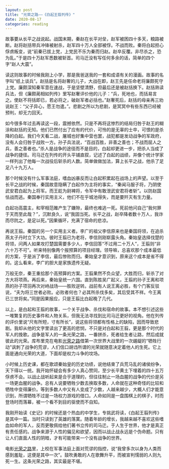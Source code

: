 ```yaml
---
layout: post
title: "光荣之路——《白起王翦列传》"
date: 2020-08-17
categories: reading
---
```


故事要从长平之战说起。战国末期，秦赵在长平对垒，赵军被困四十多天，粮路被断。赵将赵括带兵冲锋被射杀，赵军四十万人全部被俘。不战而败。秦将白起担心俘虏叛变，说“前秦已拔上党，上党民不乐为秦而归赵。赵卒反覆。非尽杀之，恐为乱。”于是四十万赵军悉数被斩首。司马迁没有写任何多余的话，简单的四个字“赵人大震”。

读这则故事的时候我刚上小学，那是我爸送我的一套和成语有关的漫画。故事的名字叫“纸上谈兵”。赵括是名将赵奢的儿子，大战在即，赵王先是任命老将廉颇死守上党。廉颇深知秦军意在速战，于是坚壁清野，但最后还是被赵括换下。赵括熟读兵法，但《廉颇蔺相如列传》里写赵奢评价他的儿子：“兵，死地也，而括易言之。使赵不将括即已，若必将之，破赵军者必括也。”赵奢死后，赵括的母亲再三劝说赵王：“父子异心，愿王勿遣。”。悲剧之所以为悲剧，是冥冥中有些东西已经被预判，却无力回天。

如今很多年过去再读这一段，震撼依然。只是不再将这惨烈的结局归咎于赵王的糊涂和赵括的无知。他们已然付出了应有的代价，可怜的是无辜的士卒，可恨的是杀降的白起。我们今天看二战，屠城也好集中营也罢，战犯都是发动战争的军政府，没有人会归咎于战败一方。孙子兵法说，“百战百胜，非善之善也；不战而屈人之兵，善之善者也。”杀人是战争的途径而不是目的，白起却更进一步，把杀人当成了战争的捷径。司马迁在列传的开头平铺直叙，记述了白起的战绩，并像个统计学家一样列出了他每一次战役后斩杀的人数。简单做做加法，算上长平之战，他杀了足足八十九万人。


那个时候没有什么军事法庭，嗜血凶暴反而让白起积累起在战场上的声望。以至于长平之战的时候，秦国故意隐瞒了白起作为主将的事实，“秦闻马服子将，乃阴使武安君白起为上将军。而王龁为尉裨将，令军中有敢泄武安君将者斩”。以防赵国怯战而逃。秦国奉行实用主义，他们不在乎城池得失，而是要歼灭有生力量。

白起功高震主，和宰相范雎产生了嫌隙，最终也难逃一死。死前他问自己“我何罪于天而至此哉？”，沉默良久，说“我固当死。长平之战，赵卒降者数十万人，我诈而尽阬之，是足以死。”因果循环，充满了宿命的悲凉。

再说王翦。秦国的另一个实用主义者。李广的祖父李信原来也是秦国将领，在追杀燕太子丹时立下大功。彼时王翦已为老将，李信则刚崭露头角。秦始皇选择伐楚的将领，问两人如果攻打楚国需要多少人，李信回答“不过用二十万人”，王翦则“非六十万不可”。听来特别像两个报预算的项目经理。领导嘛，总喜欢那个成本最低的方案，于是派了李信，最后惨败而归。秦始皇才意识到，原来这个成本是省不得的。这么看来，李广的胆大是家族遗传无疑。

万般无奈，秦王重拾那个高预算的方案。王翦果然不负众望，大胜而归，斩杀了对方大将项燕。再后来，秦始皇统一六国。直到陈胜吴广起义，王翦的孙子王离和项燕的孙子项羽再次对峙战场——胜败逆转。战前有人说王离必胜，有个门客反驳说，“夫为将三世者必败。必败者何也？必其所杀伐多矣，其后受其不祥。今王离已三世将矣。”同是因果报应，只是王翦比白起晚了几代。

以上，是白起和王翦的故事，一个关于战争、杀伐和宿命的故事。本不想引述这些一堆繁复的历史事件和人物关系，但我无法寻找到比司马迁更好的视角。他在列传的评价里说“尺有所短，寸有所长”，说这些将领都有性格上的缺陷，因而导致悲剧。我却从他的文字里读出了更高的悲悯，不只是对白起和王翦，更是那个时代的军人的挽歌。战争是军人的一条光荣之路，一番拼杀，死者给生者让路，然后成就彼此的光荣。库布里克在电影[光荣之路](https://movie.douban.com/subject/1292969/)借第一次世界大战里的一次龌龊的“牺牲行动”讽刺了战争的荒谬，人们信口胡诌所谓的光荣就随意决定着他人的生死。它上面是通向光荣的大道，下面却是权力斗争的坟场。

小时候上历史课，都在歌颂秦始皇的历史功绩，说他结束了兵荒马乱的诸侯纷争，天下得以一统。我开始怀疑会有多少人真心赞同，至少长平黄土下埋着的四十五万俘虏不会。以战止战听起来是合乎道理的，但往往制止一场血腥的战争的代价是另一场更血腥的战争。总有人说要牺牲少数去换取多数，人命就在这种奇怪的比较和牺牲中变得廉价。等到多数人中又有人变成了少数，人越来越少，大概人们才能意识到，所谓牺牲不过是一场权力游戏的借口。人命如同是一盘围棋上的棋子，时而登场时而落幕，被一个看不到目的驱使而不自知。

我刚开始读《史记》的时候还是个热血的中学生，专挑武将读，《白起王翦列传》是其中一篇。当时只读到了英雄的落寞。随着年龄的增长，我越来越不喜欢这些嗜血如命的军人，反而更敬佩给他们著书立传的司马迁。于人生于世界，他才是真正有责任感的。战争来源于人性的偏见和欲望，因而以战止战永远是个伪命题。只有让人们直面人性的阴暗，才有可能带来一个没有战争的世界。

电影[光荣之路](https://movie.douban.com/subject/1292969/)里，上校在军事法庭上面对荒谬的指控，说“我曾多次以身为人类而感到羞耻，这便是其中一次”。鼓吹勇敢的人在歌舞升平，而被宣判懦弱的人则九死一生。这条光荣之路，其实最是不堪。